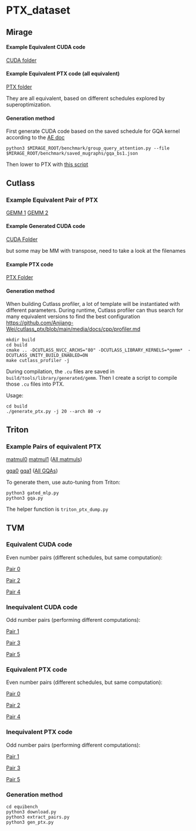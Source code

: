 # PTX_dataset

## Mirage
#### Example Equivalent CUDA code
[CUDA folder](https://github.com/Anjiang-Wei/mirage_ptx/tree/evaluation/dataset)

#### Example Equivalent PTX code (all equivalent)
[PTX folder](https://github.com/Anjiang-Wei/mirage_ptx/tree/evaluation/dataset_ptx)

They are all equivalent, based on different schedules explored by superoptimization.

#### Generation method
First generate CUDA code based on the saved schedule for GQA kernel according to the [AE doc](https://github.com/mirage-project/mirage/blob/evaluation/ae.md)
```
python3 $MIRAGE_ROOT/benchmark/group_query_attention.py --file $MIRAGE_ROOT/benchmark/saved_mugraphs/gqa_bs1.json
```

Then lower to PTX with [this script](https://github.com/Anjiang-Wei/mirage_ptx/blob/evaluation/gen_ptx.py)

## Cutlass

### Example Equivalent Pair of PTX
[GEMM 1](https://github.com/Anjiang-Wei/cutlass_ptx/tree/main/build/tools/library/generated_ptx/gemm/80/bf16_s16816gemm_bf16/cutlass_tensorop_bf16_s16816gemm_bf16_128x128_64x3_nt_align2.ptx)
[GEMM 2](https://github.com/Anjiang-Wei/cutlass_ptx/tree/main/build/tools/library/generated_ptx/gemm/80/bf16_s16816gemm_bf16/cutlass_tensorop_bf16_s16816gemm_bf16_128x128_64x3_nt_align4.ptx)

#### Example Generated CUDA code
[CUDA Folder](https://github.com/Anjiang-Wei/cutlass_ptx/tree/main/build/tools/library/generated/gemm/80)

but some may be MM with transpose, need to take a look at the filenames

#### Example PTX code
[PTX Folder](https://github.com/Anjiang-Wei/cutlass_ptx/tree/main/build/tools/library/generated_ptx/gemm/80)

#### Generation method
When building Cutlass profiler, a lot of template will be instantiated with different parameters. During runtime, Cutlass profiler can thus search for many equivalent versions to find the best configuration https://github.com/Anjiang-Wei/cutlass_ptx/blob/main/media/docs/cpp/profiler.md
```
mkdir build
cd build
cmake .. -DCUTLASS_NVCC_ARCHS="80" -DCUTLASS_LIBRARY_KERNELS=*gemm*  -DCUTLASS_UNITY_BUILD_ENABLED=ON
make cutlass_profiler -j
```
During compilation, the `.cu` files are saved in `build/tools/library/generated/gemm`. Then I create a script to compile those `.cu` files into PTX.

Usage:
```
cd build
./generate_ptx.py -j 20 --arch 80 -v
```

## Triton

### Example Pairs of equivalent PTX
[matmul0](https://github.com/Anjiang-Wei/PTX_dataset/blob/main/triton_ptx/gated_mlp/0/matmul_kernel.ptx)
[matmul1](https://github.com/Anjiang-Wei/PTX_dataset/blob/main/triton_ptx/gated_mlp/1/matmul_kernel.ptx) ([All matmuls](https://github.com/Anjiang-Wei/PTX_dataset/blob/main/triton_ptx/gated_mlp/))

[gqa0](https://github.com/Anjiang-Wei/PTX_dataset/blob/main/triton_ptx/gqa/0/_attn_fwd.ptx)
[gqa1](https://github.com/Anjiang-Wei/PTX_dataset/blob/main/triton_ptx/gqa/1/_attn_fwd.ptx) ([All GQAs](https://github.com/Anjiang-Wei/PTX_dataset/tree/main/triton_ptx/gqa))

To generate them, use auto-tuning from Triton:
```
python3 gated_mlp.py
python3 gqa.py
```

The helper function is `triton_ptx_dump.py`

## TVM

### Equivalent CUDA code
Even number pairs (different schedules, but same computation):

[Pair 0](https://github.com/Anjiang-Wei/TVM_PTX/tree/main/equibench/CUDA/0)

[Pair 2](https://github.com/Anjiang-Wei/TVM_PTX/tree/main/equibench/CUDA/2)

[Pair 4](https://github.com/Anjiang-Wei/TVM_PTX/tree/main/equibench/CUDA/4)

### Inequivalent CUDA code
Odd number pairs (performing different computations):

[Pair 1](https://github.com/Anjiang-Wei/TVM_PTX/tree/main/equibench/CUDA/1)

[Pair 3](https://github.com/Anjiang-Wei/TVM_PTX/tree/main/equibench/CUDA/3)

[Pair 5](https://github.com/Anjiang-Wei/TVM_PTX/tree/main/equibench/CUDA/5)

### Equivalent PTX code
Even number pairs (different schedules, but same computation):

[Pair 0](https://github.com/Anjiang-Wei/TVM_PTX/tree/main/equibench/PTX/0)

[Pair 2](https://github.com/Anjiang-Wei/TVM_PTX/tree/main/equibench/PTX/2)

[Pair 4](https://github.com/Anjiang-Wei/TVM_PTX/tree/main/equibench/PTX/4)

### Inequivalent PTX code
Odd number pairs (performing different computations):

[Pair 1](https://github.com/Anjiang-Wei/TVM_PTX/tree/main/equibench/PTX/1)

[Pair 3](https://github.com/Anjiang-Wei/TVM_PTX/tree/main/equibench/PTX/3)

[Pair 5](https://github.com/Anjiang-Wei/TVM_PTX/tree/main/equibench/PTX/5)


### Generation method
```
cd equibench
python3 download.py
python3 extract_pairs.py
python3 gen_ptx.py
```
